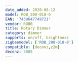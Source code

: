 ```yaml
---
date_added: 2020-08-12
model: ROB_200-018-0
EAN: '7439647749721'
vendor: ROBB
title: Rotary Dimmer
category: dimmer
supports: on/off, brightness
zigbeemodel: ['ROB_200-018-0']
compatible: [deconz,z2m]
deconz: 3085
---
```


